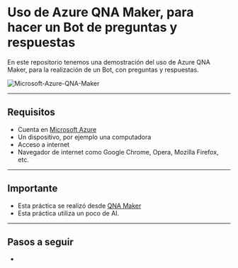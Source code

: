 # Uso de Azure QNA Maker, para hacer un Bot de preguntas y respuestas
En este repositorio tenemos una demostración del uso de Azure QNA Maker, para la realización de un Bot, con preguntas y respuestas.

![Microsoft-Azure-QNA-Maker](https://www.outsystems.com/Forge_BL/rest/ComponentThumbnail/GetURL_ComponentThumbnail?ProjectImageId=30779)

---

## Requisitos
- Cuenta en [Microsoft Azure](https://portal.azure.com)
- Un dispositivo, por ejemplo una computadora
- Acceso a internet
- Navegador de internet como Google Chrome, Opera, Mozilla Firefox, etc.

---

## Importante
- Esta práctica se realizó desde [QNA Maker](https://www.qnamaker.ai/)
- Esta práctica utiliza un poco de AI.

---

## Pasos a seguir
- 